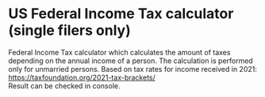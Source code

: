 # US Federal Income Tax calculator (single filers only)

Federal Income Tax calculator which calculates the amount of taxes depending on the annual income of a person. The calculation is performed only for unmarried persons. Based on tax rates for income received in 2021: https://taxfoundation.org/2021-tax-brackets/
<br> Result can be checked in console.
 
